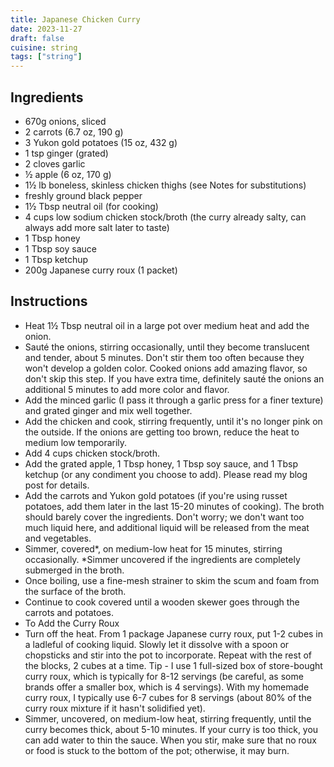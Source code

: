 ```yaml
---
title: Japanese Chicken Curry
date: 2023-11-27
draft: false
cuisine: string
tags: ["string"]
---
```


## Ingredients
- 670g onions, sliced
- 2 carrots (6.7 oz, 190 g)
- 3 Yukon gold potatoes (15 oz, 432 g)
- 1 tsp ginger (grated)
- 2 cloves garlic
- ½ apple (6 oz, 170 g)
- 1½ lb boneless, skinless chicken thighs (see Notes for substitutions)
- freshly ground black pepper
- 1½ Tbsp neutral oil (for cooking)
- 4 cups low sodium chicken stock/broth (the curry already salty, can always add more salt later to taste)
- 1 Tbsp honey
- 1 Tbsp soy sauce
- 1 Tbsp ketchup
- 200g Japanese curry roux (1 packet)

## Instructions
- Heat 1½ Tbsp neutral oil in a large pot over medium heat and add the onion.
- Sauté the onions, stirring occasionally, until they become translucent and tender, about 5 minutes. Don't stir them too often because they won't develop a golden color. Cooked onions add amazing flavor, so don't skip this step. If you have extra time, definitely sauté the onions an additional 5 minutes to add more color and flavor.
- Add the minced garlic (I pass it through a garlic press for a finer texture) and grated ginger and mix well together.
- Add the chicken and cook, stirring frequently, until it's no longer pink on the outside. If the onions are getting too brown, reduce the heat to medium low temporarily.
- Add 4 cups chicken stock/broth.
- Add the grated apple, 1 Tbsp honey, 1 Tbsp soy sauce, and 1 Tbsp ketchup (or any condiment you choose to add). Please read my blog post for details.
- Add the carrots and Yukon gold potatoes (if you're using russet potatoes, add them later in the last 15-20 minutes of cooking). The broth should barely cover the ingredients. Don't worry; we don't want too much liquid here, and additional liquid will be released from the meat and vegetables.
- Simmer, covered*, on medium-low heat for 15 minutes, stirring occasionally. *Simmer uncovered if the ingredients are completely submerged in the broth.
- Once boiling, use a fine-mesh strainer to skim the scum and foam from the surface of the broth.
- Continue to cook covered until a wooden skewer goes through the carrots and potatoes.
- To Add the Curry Roux
- Turn off the heat. From 1 package Japanese curry roux, put 1-2 cubes in a ladleful of cooking liquid. Slowly let it dissolve with a spoon or chopsticks and stir into the pot to incorporate. Repeat with the rest of the blocks, 2 cubes at a time. Tip - I use 1 full-sized box of store-bought curry roux, which is typically for 8-12 servings (be careful, as some brands offer a smaller box, which is 4 servings). With my homemade curry roux, I typically use 6-7 cubes for 8 servings (about 80% of the curry roux mixture if it hasn't solidified yet).
- Simmer, uncovered, on medium-low heat, stirring frequently, until the curry becomes thick, about 5-10 minutes. If your curry is too thick, you can add water to thin the sauce. When you stir, make sure that no roux or food is stuck to the bottom of the pot; otherwise, it may burn.

